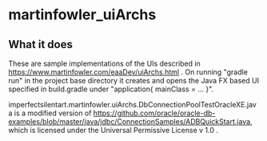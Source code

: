 # martinfowler_uiArchs

## What it does ##
These are sample implementations of the UIs described in https://www.martinfowler.com/eaaDev/uiArchs.html .
On running "gradle run" in the project base directory it creates and opens the Java FX based UI specified in build.gradle under "application{ mainClass = ... }".

imperfectsilentart.martinfowler.uiArchs.DbConnectionPoolTestOracleXE.java is a modified version of https://github.com/oracle/oracle-db-examples/blob/master/java/jdbc/ConnectionSamples/ADBQuickStart.java, which is licensed under the Universal Permissive License v 1.0 .